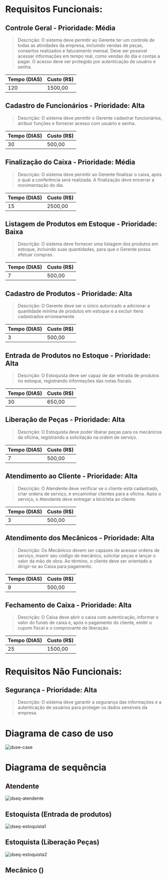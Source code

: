 

# Requisitos Funcionais:

## Controle Geral - **Prioridade: Média**

>Descrição: O sistema deve permitir ao Gerente ter um controle de todas as atividades da empresa, incluindo vendas de peças, consertos realizados e faturamento mensal. Deve ser possível acessar informações em tempo real, como vendas do dia e contas a pagar. O acesso deve ser protegido por autenticação de usuário e senha.

| Tempo (DIAS)  | Custo (R$)|
|---------------|-----------|
| 120           | 1500,00   |

## Cadastro de Funcionários - **Prioridade: Alta**

>Descrição: O sistema deve permitir o Gerente cadastrar funcionários, atribuir funções e fornecer acesso com usuário e senha.

| Tempo (DIAS)  | Custo (R$)|
|---------------|-----------|
| 30            | 500,00    |

## Finalização do Caixa - **Prioridade: Média**

>Descrição: O sistema deve permitir ao Gerente finalizar o caixa, após o qual a conferência será realizada. A finalização deve encerrar a movimentação do dia.

| Tempo (DIAS)  | Custo (R$)|
|---------------|-----------|
| 15            | 2500,00   |

## Listagem de Produtos em Estoque - **Prioridade: Baixa**

>Descrição: O sistema deve fornecer uma listagem dos produtos em estoque, incluindo suas quantidades, para que o Gerente possa efetuar compras.

| Tempo (DIAS)  | Custo (R$)|
|---------------|-----------|
| 7             | 500,00    |

## Cadastro de Produtos - **Prioridade: Alta**

>Descrição: O Gerente deve ser o único autorizado a adicionar a quantidade mínima de produtos em estoque e a excluir itens cadastrados erroneamente.

| Tempo (DIAS)  | Custo (R$)|
|---------------|-----------|
| 3             | 500,00    |

## Entrada de Produtos no Estoque - **Prioridade: Alta**
>Descrição: O Estoquista deve ser capaz de dar entrada de produtos no estoque, registrando informações das notas fiscais.

| Tempo (DIAS)  | Custo (R$)|
|---------------|-----------|
| 30            | 650,00    |

## Liberação de Peças - **Prioridade: Alta**
>Descrição: O Estoquista deve poder liberar peças para os mecânicos da oficina, registrando a solicitação na ordem de serviço.

| Tempo (DIAS)  | Custo (R$)|
|---------------|-----------|
| 7             | 500,00    |

## Atendimento ao Cliente - **Prioridade: Alta**

>Descrição: O Atendente deve verificar se o cliente está cadastrado, criar ordens de serviço, e encaminhar clientes para a oficina. Após o serviço, o Atendente deve entregar a bicicleta ao cliente.

| Tempo (DIAS)  | Custo (R$)|
|---------------|-----------|
| 3             | 500,00    |

## Atendimento dos Mecânicos - **Prioridade: Alta**

>Descrição: Os Mecânicos devem ser capazes de acessar ordens de serviço, inserir seu código de mecânico, solicitar peças e lançar o valor da mão de obra. Ao término, o cliente deve ser orientado a dirigir-se ao Caixa para pagamento.

| Tempo (DIAS)  | Custo (R$)|
|---------------|-----------|
| 9             | 500,00    |

## Fechamento de Caixa - **Prioridade: Alta**

>Descrição: O Caixa deve abrir o caixa com autenticação, informar o valor do fundo de caixa e, após o pagamento do cliente, emitir o cupom fiscal e o comprovante de liberação.

| Tempo (DIAS)  | Custo (R$)|
|---------------|-----------|
| 25            | 1500,00   |

# Requisitos Não Funcionais:

## Segurança - Prioridade: Alta

>Descrição: O sistema deve garantir a segurança das informações e a autenticação de usuários para proteger os dados sensíveis da empresa.

# Diagrama de caso de uso

![duse-case](https://cdn.discordapp.com/attachments/1024510401255317566/1155617629134925944/esoft1.png)

# Diagrama de sequência

## Atendente

![dseq-atendente](https://cdn.discordapp.com/attachments/1024510401255317566/1156064691492241448/dseq_atendente.png?ex=65139ca5&is=65124b25&hm=d8964df0ca09afc163ef7fd7086faa5a31eea2d011bd401f53aadbdad089f313&)

## Estoquista (Entrada de produtos)

![dseq-estoquista1](https://cdn.discordapp.com/attachments/1024510401255317566/1156065050482712666/dseq_estoquista1.png?ex=65139cfa&is=65124b7a&hm=90139506903850ebb828ee750fff1cab4f768e29f3acde4efa9540423f5dbe47&)

## Estoquista (Liberação Peças)

![dseq-estoquista2](https://cdn.discordapp.com/attachments/1024510401255317566/1156065050721779903/dseq_estoquista2.png?ex=65139cfa&is=65124b7a&hm=8807684932e36c2f0284ab8a5851e3d2809f783f4c7ea940d6d1b06dc0aa438f&)

## Mecânico ()
